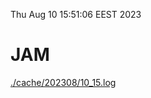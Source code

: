 Thu Aug 10 15:51:06 EEST 2023
# JAM
<a href='./cache/202308/10_15.log'>./cache/202308/10_15.log</a>
